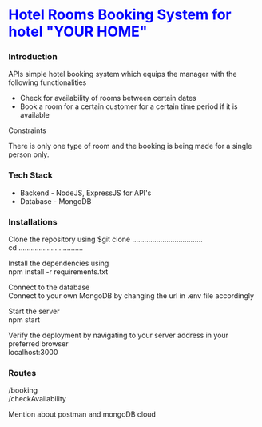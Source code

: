 <h1 style="color:blue"> Hotel Rooms Booking System for hotel "YOUR HOME" </h1>

<h3>Introduction</h3>
<p> APIs simple hotel booking system which equips the manager with the following functionalities</p>
<ul>
  <li>Check for availability of rooms between certain dates</li>
  <li>Book a room for a certain customer for a certain time period if it is available</li>
</ul>
<p>Constraints</p>
There is only one type of room and the booking is being made for a single person only.

<h3>Tech Stack</h3>
<ul>
  <li>Backend - NodeJS, ExpressJS for API's</li>
  <li>Database - MongoDB</li>
</ul>

<h3>Installations</h3>
Clone the repository using
$git clone ...................................
<br>
cd ................................
<br>

Install the dependencies using<br>
npm install -r requirements.txt <br>

Connect to the database <br>
Connect to your own MongoDB by changing the url in .env file accordingly <br>

Start the server<br>
npm start<br>

Verify the deployment by navigating to your server address in your preferred browser<br>
localhost:3000<br>

<h3>Routes</h3>
/booking <br>
/checkAvailability <br>

<p> Mention about postman and mongoDB cloud </p>
